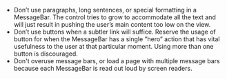 - Don’t use paragraphs, long sentences, or special formatting in a MessageBar. The control tries to grow to accommodate all the text and will just result in pushing the user’s main content too low on the view.
- Don’t use buttons when a subtler link will suffice. Reserve the usage of button for when the MessageBar has a single ”hero” action that has vital usefulness to the user at that particular moment. Using more than one button is discouraged.
- Don't overuse message bars, or load a page with multiple message bars because each MessageBar is read out loud by screen readers.
